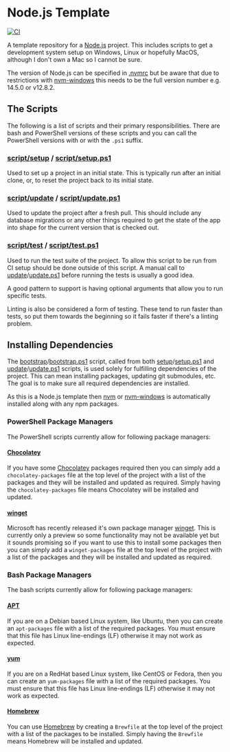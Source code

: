 # Node.js Template

[![CI](https://github.com/peteoshea/node-template/workflows/CI/badge.svg)](https://github.com/peteoshea/node-template/actions)

A template repository for a [Node.js](https://nodejs.org/) project.
This includes scripts to get a development system setup on Windows, Linux or hopefully MacOS, although I don't own a Mac so I cannot be sure.

The version of Node.js can be specified in [.nvmrc](.nvmrc) but be aware that due to restrictions with [nvm-windows][nvm-windows] this needs to be the full version number e.g. 14.5.0 or v12.8.2.

## The Scripts

The following is a list of scripts and their primary responsibilities.
There are bash and PowerShell versions of these scripts and you can call the PowerShell versions with or with the `.ps1` suffix.

### [script/setup][setup] / [script/setup.ps1][setup.ps1]

Used to set up a project in an initial state.
This is typically run after an initial clone, or, to reset the project back to its initial state.

### [script/update][update] / [script/update.ps1][update.ps1]

Used to update the project after a fresh pull.
This should include any database migrations or any other things required to get the state of the app into shape for the current version that is checked out.

### [script/test][test] / [script/test.ps1][test.ps1]

Used to run the test suite of the project.
To allow this script to be run from CI setup should be done outside of this script.
A manual call to [update][update]/[update.ps1][update.ps1] before running the tests is usually a good idea.

A good pattern to support is having optional arguments that allow you to run specific tests.

Linting is also be considered a form of testing.
These tend to run faster than tests, so put them towards the beginning so it fails faster if there's a linting problem.

## Installing Dependencies

The [bootstrap][bootstrap]/[bootstrap.ps1][bootstrap.ps1] script, called from both [setup][setup]/[setup.ps1][setup.ps1] and [update][update]/[update.ps1][update.ps1] scripts,
is used solely for fulfilling dependencies of the project.
This can mean installing packages, updating git submodules, etc.
The goal is to make sure all required dependencies are installed.

As this is a Node.js template then [nvm][nvm] or [nvm-windows][nvm-windows] is automatically installed along with any npm packages.

### PowerShell Package Managers

The PowerShell scripts currently allow for following package managers:

#### [Chocolatey](https://chocolatey.org/)

If you have some [Chocolatey](https://chocolatey.org/) packages required then you can simply add a
`chocolatey-packages` file at the top level of the project with a list of the packages and they
will be installed and updated as required.
Simply having the `chocolatey-packages` file means Chocolatey will be installed and updated.

#### [winget](https://github.com/microsoft/winget-cli)

Microsoft has recently released it's own package manager
[winget](https://github.com/microsoft/winget-cli).
This is currently only a preview so some functionality may not be available yet but it sounds
promising so if you want to use this to install some packages then you can simply add a
`winget-packages` file at the top level of the project with a list of the packages and they will be
installed and updated as required.

### Bash Package Managers

The bash scripts currently allow for following package managers:

#### [APT](https://en.wikipedia.org/wiki/APT_(software))

If you are on a Debian based Linux system, like Ubuntu, then you can create an `apt-packages` file with a list of the required packages.
You must ensure that this file has Linux line-endings (LF) otherwise it may not work as expected.

#### [yum](https://en.wikipedia.org/wiki/Yum_(software))

If you are on a RedHat based Linux system, like CentOS or Fedora, then you can create an `yum-packages` file with a list of the required packages.
You must ensure that this file has Linux line-endings (LF) otherwise it may not work as expected.

#### [Homebrew](https://brew.sh/)

You can use [Homebrew](https://brew.sh/) by creating a `Brewfile` at the top level of the project with a list of the packages to be installed.
Simply having the `Brewfile` means Homebrew will be installed and updated.

[bootstrap]: script/bin/bootstrap
[bootstrap.ps1]: script/bin/bootstrap.ps1
[ci.yml]: .github/wokflows/ci.yml
[nvm]: https://github.com/nvm-sh/nvm
[nvm-windows]: https://github.com/coreybutler/nvm-windows
[setup]: script/setup
[setup.ps1]: script/setup.ps1
[test]: script/test
[test.ps1]: script/test.ps1
[update]: script/update
[update.ps1]: script/update.ps1
